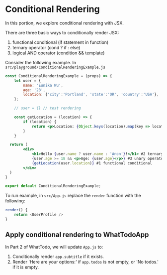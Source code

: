 # Conditional Rendering

In this portion, we explore conditional rendering with JSX.

There are three basic ways to conditionally render JSX:
1. functional conditional (if statement in function)
2. ternary operator (cond ? if : else)
3. logical AND operator (condition && template)

Consider the following example.
In `src/playground/ConditionalRenderingExample.js`
```jsx
const ConditionalRenderingExample = (props) => {
	let user = {
		name: 'Eunika Wu',
		age: '23',
		location: {'city':'Portland', 'state':'OR', 'country':'USA'},
	};

	// user = {} // test rendering

	const getLocation = (location) => {
		if (location) {
			return <p>Location: {Object.keys(location).map(key => location[key]).join(', ')}</p>
		}
	}

  return (
		<div>
			<h1>Hello {user.name ? user.name : 'Anon'}!</h1> #2 ternary operator
			{user.age >= 18 && <p>Age: {user.age}</p>} #3 unary operator
			{getLocation(user.location)} #1 functional conditional
		</div>
  )
}

export default ConditionalRenderingExample;
```

To run example, in `src/App.js` replace the `render` function with the following:
```js 
render() {
	return <UserProfile />
}
```

## Apply conditional rendering to WhatTodoApp

In Part 2 of WhatTodo, we will update `App.js` to:
1. Conditionally render `app.subtitle` if it exists.
2. Render 'Here are your options:' if `app.todos` is not empty, or 'No todos.' if it is empty.